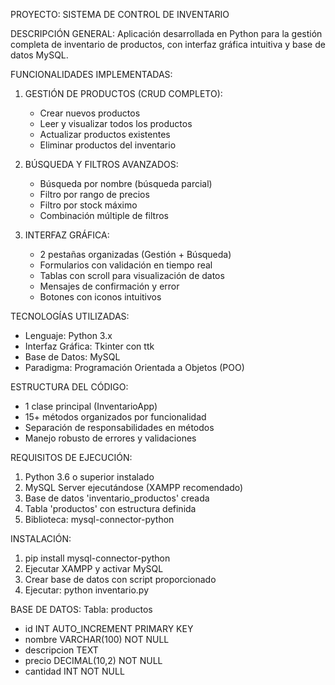 PROYECTO: SISTEMA DE CONTROL DE INVENTARIO

DESCRIPCIÓN GENERAL:
Aplicación desarrollada en Python para la gestión completa de inventario 
de productos, con interfaz gráfica intuitiva y base de datos MySQL.

FUNCIONALIDADES IMPLEMENTADAS:

1. GESTIÓN DE PRODUCTOS (CRUD COMPLETO):
   - Crear nuevos productos
   - Leer y visualizar todos los productos
   - Actualizar productos existentes
   - Eliminar productos del inventario

2. BÚSQUEDA Y FILTROS AVANZADOS:
   - Búsqueda por nombre (búsqueda parcial)
   - Filtro por rango de precios
   - Filtro por stock máximo
   - Combinación múltiple de filtros

3. INTERFAZ GRÁFICA:
   - 2 pestañas organizadas (Gestión + Búsqueda)
   - Formularios con validación en tiempo real
   - Tablas con scroll para visualización de datos
   - Mensajes de confirmación y error
   - Botones con iconos intuitivos

TECNOLOGÍAS UTILIZADAS:
- Lenguaje: Python 3.x
- Interfaz Gráfica: Tkinter con ttk
- Base de Datos: MySQL
- Paradigma: Programación Orientada a Objetos (POO)

ESTRUCTURA DEL CÓDIGO:
- 1 clase principal (InventarioApp)
- 15+ métodos organizados por funcionalidad
- Separación de responsabilidades en métodos
- Manejo robusto de errores y validaciones

REQUISITOS DE EJECUCIÓN:
1. Python 3.6 o superior instalado
2. MySQL Server ejecutándose (XAMPP recomendado)
3. Base de datos 'inventario_productos' creada
4. Tabla 'productos' con estructura definida
5. Biblioteca: mysql-connector-python

INSTALACIÓN:
1. pip install mysql-connector-python
2. Ejecutar XAMPP y activar MySQL
3. Crear base de datos con script proporcionado
4. Ejecutar: python inventario.py

BASE DE DATOS:
Tabla: productos
- id INT AUTO_INCREMENT PRIMARY KEY
- nombre VARCHAR(100) NOT NULL
- descripcion TEXT
- precio DECIMAL(10,2) NOT NULL
- cantidad INT NOT NULL

